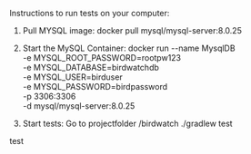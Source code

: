 Instructions to run tests on your computer:
1. Pull MYSQL image:
docker pull mysql/mysql-server:8.0.25

2. Start the MySQL Container:
docker run --name MysqlDB \
-e MYSQL_ROOT_PASSWORD=rootpw123 \
-e MYSQL_DATABASE=birdwatchdb \
-e MYSQL_USER=birduser \
-e MYSQL_PASSWORD=birdpassword \
-p 3306:3306 \
-d mysql/mysql-server:8.0.25

3. Start tests:
Go to projectfolder /birdwatch
./gradlew test

test